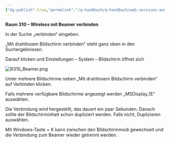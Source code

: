 ```yaml
---
{"dg-publish":true,"permalink":"/q-handbuch/q-handbuch/web-services-and-technik/raeume/r310-wlan-beamer/"}
---
```


**Raum 310 – Wireless mit Beamer verbinden**

In der Suche „verbinden“ eingeben.

„Mit drahtlosem Bildschirm verbinden“ steht ganz oben in den Suchergebnissen.

Darauf klicken und Einstellungen – System – Bildschirm öffnet sich

![R310_Beamer.png](/img/user/Q-Handbuch/Bilder/R310_Beamer.png)

Unter mehrere Bildschirme neben „Mit drahtlosem Bildschirm verbinden“ auf Verbinden klicken.

Falls mehrere verfügbare Bildschirme angezeigt werden „MSDisplay_1E“ auswählen.

Die Verbindung wird hergestellt, das dauert ein paar Sekunden. Danach sollte der Bildschirminhalt schon dupliziert werden. Falls nicht, Duplizieren auswählen.

Mit Windows-Taste + K kann zwischen den Bildschirmmodi gewechselt und die Verbindung zum Beamer wieder getrennt werden.
